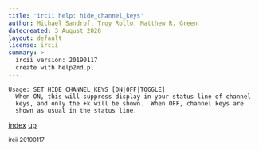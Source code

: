 ```yaml
---
title: 'ircii help: hide_channel_keys'
author: Michael Sandrof, Troy Rollo, Matthew R. Green
datecreated: 3 August 2020
layout: default
license: ircii
summary: >
  ircii version: 20190117
  create with help2md.pl
---
```

```
Usage: SET HIDE_CHANNEL_KEYS [ON|OFF|TOGGLE]
  When ON, this will suppress display in your status line of channel
  keys, and only the +k will be shown.  When OFF, channel keys are
  shown as usual in the status line.
```

[index](index.html)
[up](..)

<small> ircii 20190117 </small>
